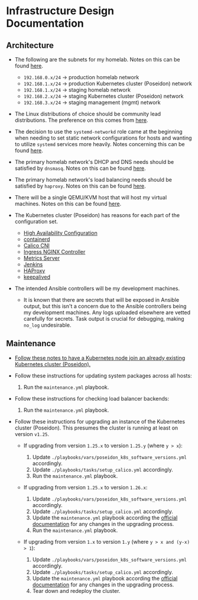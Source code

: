 # Infrastructure Design Documentation

## Architecture

- The following are the subnets for my homelab. Notes on this can be found
  [here](https://trello.com/c/nUrXxJIE/119-decide-on-network-subnet-prefixes-for-staging-and-production-environments).

  - `192.168.0.x/24` -> production homelab network
  - `192.168.1.x/24` -> production Kubernetes cluster (Poseidon) network
  - `192.168.1.x/24` -> staging homelab network
  - `192.168.2.x/24` -> staging Kubernetes cluster (Poseidon) network
  - `192.168.3.x/24` -> staging management (mgmt) network

- The Linux distributions of choice should be community lead distributions. The
  preference on this comes from
  [here](https://trello.com/c/mQ95baA5/164-migrate-kubernetes-cluster-poseidon-nodes-back-to-using-debian-12-instead-of-ubuntu-2204).

- The decision to use the `systemd-networkd` role came at the beginning when
  needing to set static network configurations for hosts and wanting to utilize
  `systemd` services more heavily. Notes concerning this can be found
  [here](https://trello.com/c/NJPE8TxD/167-fix-virtual-nics-to-use-dhcp-in-the-packer-machine-images-when-first-booted-by-vms?search_id=784cfe32-2da0-431e-b3fe-54fab20c1c7b).

- The primary homelab network's DHCP and DNS needs should be satisfied by
  `dnsmasq`. Notes on this can be found
  [here](https://trello.com/c/7WkUytTf/31-integrate-dnsmasq-for-dhcp-and-dns-into-my-project).

- The primary homelab network's load balancing needs should be satisfied by
  `haproxy`. Notes on this can be found
  [here](https://trello.com/c/1irPAunK/41-integrate-haproxy-into-my-kubernetes-cluster-homelab-subnet).

- There will be a single QEMU/KVM host that will host my virtual machines. Notes
  on this can be found
  [here](https://trello.com/c/uUa3Totk/127-create-the-kvm-playbook-to-provision-a-machine-to-run-kvm-and-libvirt).

- The Kubernetes cluster (Poseidon) has reasons for each part of the
  configuration set.

  - [High Availability Configuration](https://trello.com/c/8JopdDFW/48-achieve-highly-available-for-my-kubernetes-cluster?search_id=05ef3726-02cf-4c28-a93c-6ad6c1e0136b)
  - [containerd](https://trello.com/c/0fXGhRc5/8-cluster-ctrserver1-and-ctrserver2s-docker-daemons)
  - [Calico CNI](https://trello.com/c/iRX5bxkG/49-integrate-calico-into-my-kubernetes-cluster)
  - [Ingress NGINX Controller](https://trello.com/c/Gfe7zpEG/45-add-an-ingress-controller-to-my-kubernetes-cluster)
  - [Metrics Server](https://trello.com/c/iOulE53j/108-integrate-the-metrics-server-into-my-kubernetes-cluster-poseidon)
  - [Jenkins](https://trello.com/c/R3jZorII/61-integrate-jenkins-torkel-into-my-homelabs-kubernetes-cluster)
  - [HAProxy](https://trello.com/c/ctaRjPU7/40-integrate-haproxy-into-my-kubernetes-cluster-k8s-cluster-subnet)
  - [keepalived](https://trello.com/c/5hnN6ke6/78-reconsider-load-balancer-configuration-and-architecture-used-to-distribute-traffic-between-the-kubernetes-api-servers?search_id=f79767ea-223f-43fa-82c3-843a1ebf671c)

- The intended Ansible controllers will be my development machines.

  - It is known that there are secrets that will be exposed in Ansible output,
    but this isn't a concern due to the Ansible controllers being my development
    machines. Any logs uploaded elsewhere are vetted carefully for secrets. Task
    output is crucial for debugging, making `no_log` undesirable.

## Maintenance

- [Follow these notes to have a Kubernetes node join an already existing Kubernetes cluster (Poseidon).](https://trello.com/c/HO0aWCED/95-look-into-how-to-handle-a-worker-or-controller-rejoining-the-kubernetes-cluster-poseidon-after-the-cluster-has-been-created)

- Follow these instructions for updating system packages across all hosts:

  1.  Run the `maintenance.yml` playbook.

- Follow these instructions for checking load balancer backends:

  1.  Run the `maintenance.yml` playbook.

- Follow these instructions for upgrading an instance of the Kubernetes cluster
  (Poseidon). This presumes the cluster is running at least on version `v1.25`.

  - If upgrading from version `1.25.x` to version `1.25.y` (where `y > x`):

    1. Update `./playbooks/vars/poseidon_k8s_software_versions.yml` accordingly.
    2. Update `./playbooks/tasks/setup_calico.yml` accordingly.
    3. Run the `maintenance.yml` playbook.

  - If upgrading from version `1.25.x` to version `1.26.x`:

    1. Update `./playbooks/vars/poseidon_k8s_software_versions.yml` accordingly.
    2. Update `./playbooks/tasks/setup_calico.yml` accordingly.
    3. Update the `maintenance.yml` playbook according the
       [official documentation](https://kubernetes.io/docs/tasks/administer-cluster/kubeadm/kubeadm-upgrade)
       for any changes in the upgrading process.
    4. Run the `maintenance.yml` playbook.

  - If upgrading from version `1.x` to version `1.y` (where
    `y > x and (y-x) > 1`):

    1. Update `./playbooks/vars/poseidon_k8s_software_versions.yml` accordingly.
    2. Update `./playbooks/tasks/setup_calico.yml` accordingly.
    3. Update the `maintenance.yml` playbook according the
       [official documentation](https://kubernetes.io/docs/tasks/administer-cluster/kubeadm/kubeadm-upgrade)
       for any changes in the upgrading process.
    4. Tear down and redeploy the cluster.
